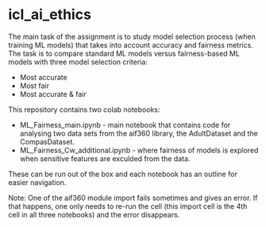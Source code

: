 # icl_ai_ethics

The main task of the assignment is to study model selection process (when training ML models) that takes into account accuracy and fairness metrics.
The task is to compare standard ML models versus fairness-based ML models with three model selection criteria:

*   Most accurate
*   Most fair
*   Most accurate & fair

This repository contains two colab notebooks: 

- ML_Fairness_main.ipynb - main notebook that contains code for analysing two data sets from the aif360 library, the AdultDataset and the CompasDataset.
- ML_Fairness_Cw_additional.ipynb - where fairness of models is explored when sensitive features are exculded from the data.

These can be run out of the box and each notebook has an outline for easier navigation.

Note: One of the aif360 module import fails sometimes and gives an error. If that happens, one only needs to re-run the cell (this import cell is the 4th cell in all three notebooks) and the error disappears.
